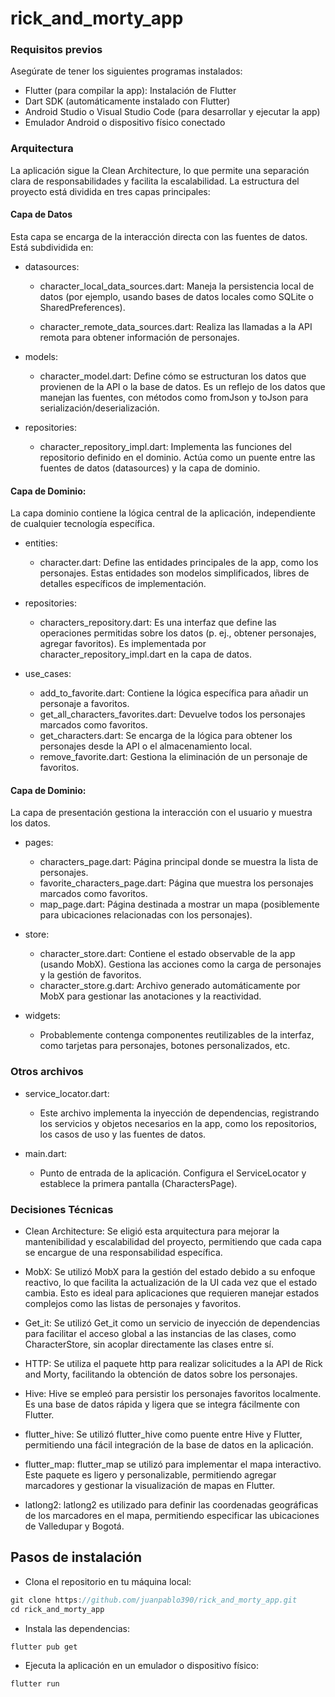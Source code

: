 # rick_and_morty_app

### Requisitos previos

Asegúrate de tener los siguientes programas instalados:

- Flutter (para compilar la app): Instalación de Flutter
- Dart SDK (automáticamente instalado con Flutter)
- Android Studio o Visual Studio Code (para desarrollar y ejecutar la app)
- Emulador Android o dispositivo físico conectado

### Arquitectura
La aplicación sigue la Clean Architecture, lo que permite una separación clara de responsabilidades y facilita la escalabilidad. La estructura del proyecto está dividida en tres capas principales:

#### Capa de Datos

Esta capa se encarga de la interacción directa con las fuentes de datos. Está subdividida en:

- datasources:

    - character_local_data_sources.dart: Maneja la persistencia local de datos (por ejemplo, usando bases de    datos locales como SQLite o SharedPreferences).

    - character_remote_data_sources.dart: Realiza las llamadas a la API remota para obtener información de personajes.

- models:

    - character_model.dart: Define cómo se estructuran los datos que provienen de la API o la base de datos. Es un reflejo de los datos que manejan las fuentes, con métodos como fromJson y toJson para serialización/deserialización.

- repositories:

    - character_repository_impl.dart: Implementa las funciones del repositorio definido en el dominio. Actúa como un puente entre las fuentes de datos (datasources) y la capa de dominio.

#### Capa de Dominio:

La capa dominio contiene la lógica central de la aplicación, independiente de cualquier tecnología específica.

- entities:

    - character.dart: Define las entidades principales de la app, como los personajes. Estas entidades son modelos simplificados, libres de detalles específicos de implementación.

- repositories:

    - characters_repository.dart: Es una interfaz que define las operaciones permitidas sobre los datos (p. ej., obtener personajes, agregar favoritos). Es implementada por character_repository_impl.dart en la capa de datos.

- use_cases:

    - add_to_favorite.dart: Contiene la lógica específica para añadir un personaje a favoritos.
    - get_all_characters_favorites.dart: Devuelve todos los personajes marcados como favoritos.
    - get_characters.dart: Se encarga de la lógica para obtener los personajes desde la API o el almacenamiento local.
    - remove_favorite.dart: Gestiona la eliminación de un personaje de favoritos.

#### Capa de Dominio:

La capa de presentación gestiona la interacción con el usuario y muestra los datos.

- pages:

    - characters_page.dart: Página principal donde se muestra la lista de personajes.
    - favorite_characters_page.dart: Página que muestra los personajes marcados como favoritos.
    - map_page.dart: Página destinada a mostrar un mapa (posiblemente para ubicaciones relacionadas con los personajes).

- store:

    - character_store.dart: Contiene el estado observable de la app (usando MobX). Gestiona las acciones como la carga de personajes y la gestión de favoritos.
    - character_store.g.dart: Archivo generado automáticamente por MobX para gestionar las anotaciones y la reactividad.

- widgets:

    - Probablemente contenga componentes reutilizables de la interfaz, como tarjetas para personajes, botones personalizados, etc.

### Otros archivos

- service_locator.dart:

    - Este archivo implementa la inyección de dependencias, registrando los servicios y objetos necesarios en la app, como los repositorios, los casos de uso y las fuentes de datos.

- main.dart:

    - Punto de entrada de la aplicación. Configura el ServiceLocator y establece la primera pantalla (CharactersPage).

### Decisiones Técnicas

- Clean Architecture: Se eligió esta arquitectura para mejorar la mantenibilidad y escalabilidad del proyecto, permitiendo que cada capa se encargue de una responsabilidad específica.

- MobX: Se utilizó MobX para la gestión del estado debido a su enfoque reactivo, lo que facilita la actualización de la UI cada vez que el estado cambia. Esto es ideal para aplicaciones que requieren manejar estados complejos como las listas de personajes y favoritos.

- Get_it: Se utilizó Get_it como un servicio de inyección de dependencias para facilitar el acceso global a las instancias de las clases, como CharacterStore, sin acoplar directamente las clases entre sí.

- HTTP: Se utiliza el paquete http para realizar solicitudes a la API de Rick and Morty, facilitando la obtención de datos sobre los personajes.

- Hive: Hive se empleó para persistir los personajes favoritos localmente. Es una base de datos rápida y ligera que se integra fácilmente con Flutter.

- flutter_hive: Se utilizó flutter_hive como puente entre Hive y Flutter, permitiendo una fácil integración de la base de datos en la aplicación.

- flutter_map: flutter_map se utilizó para implementar el mapa interactivo. Este paquete es ligero y personalizable, permitiendo agregar marcadores y gestionar la visualización de mapas en Flutter.

- latlong2: latlong2 es utilizado para definir las coordenadas geográficas de los marcadores en el mapa, permitiendo especificar las ubicaciones de Valledupar y Bogotá.

## Pasos de instalación

- Clona el repositorio en tu máquina local:

```javascript
git clone https://github.com/juanpablo390/rick_and_morty_app.git
cd rick_and_morty_app
```
- Instala las dependencias:

```
flutter pub get
```

- Ejecuta la aplicación en un emulador o dispositivo físico:

```
flutter run
```